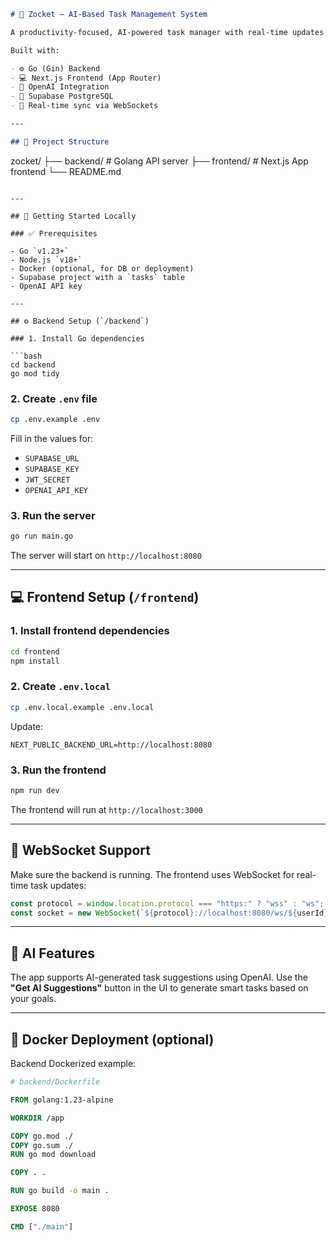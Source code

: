 ```markdown
# 🧠 Zocket – AI-Based Task Management System

A productivity-focused, AI-powered task manager with real-time updates using WebSockets.

Built with:

- ⚙️ Go (Gin) Backend
- 💻 Next.js Frontend (App Router)
- 🧠 OpenAI Integration
- 💾 Supabase PostgreSQL
- 🔄 Real-time sync via WebSockets

---

## 📁 Project Structure

```
zocket/
├── backend/       # Golang API server
├── frontend/      # Next.js App frontend
└── README.md
```

---

## 🚀 Getting Started Locally

### ✅ Prerequisites

- Go `v1.23+`
- Node.js `v18+`
- Docker (optional, for DB or deployment)
- Supabase project with a `tasks` table
- OpenAI API key

---

## ⚙️ Backend Setup (`/backend`)

### 1. Install Go dependencies

```bash
cd backend
go mod tidy
```

### 2. Create `.env` file

```bash
cp .env.example .env
```

Fill in the values for:

- `SUPABASE_URL`
- `SUPABASE_KEY`
- `JWT_SECRET`
- `OPENAI_API_KEY`

### 3. Run the server

```bash
go run main.go
```

The server will start on `http://localhost:8080`

---

## 💻 Frontend Setup (`/frontend`)

### 1. Install frontend dependencies

```bash
cd frontend
npm install
```

### 2. Create `.env.local`

```bash
cp .env.local.example .env.local
```

Update:

```
NEXT_PUBLIC_BACKEND_URL=http://localhost:8080
```

### 3. Run the frontend

```bash
npm run dev
```

The frontend will run at `http://localhost:3000`

---

## 🔄 WebSocket Support

Make sure the backend is running. The frontend uses WebSocket for real-time task updates:

```ts
const protocol = window.location.protocol === "https:" ? "wss" : "ws";
const socket = new WebSocket(`${protocol}://localhost:8080/ws/${userId}`);
```

---

## 🧠 AI Features

The app supports AI-generated task suggestions using OpenAI. Use the **"Get AI Suggestions"** button in the UI to generate smart tasks based on your goals.

---

## 🐳 Docker Deployment (optional)

Backend Dockerized example:

```Dockerfile
# backend/Dockerfile

FROM golang:1.23-alpine

WORKDIR /app

COPY go.mod ./
COPY go.sum ./
RUN go mod download

COPY . .

RUN go build -o main .

EXPOSE 8080

CMD ["./main"]
```

